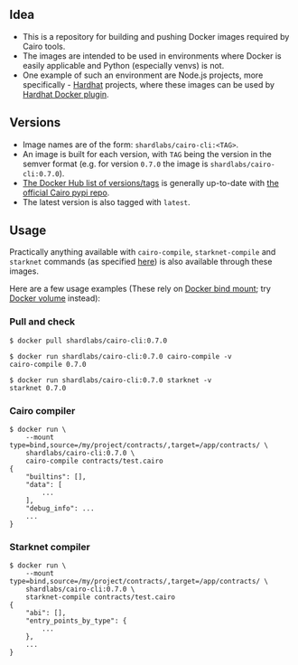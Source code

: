 ## Idea
- This is a repository for building and pushing Docker images required by Cairo tools.
- The images are intended to be used in environments where Docker is easily applicable and Python (especially venvs) is not.
- One example of such an environment are Node.js projects, more specifically - [Hardhat](https://github.com/nomiclabs/hardhat) projects, where these images can be used by [Hardhat Docker plugin](https://www.npmjs.com/package/@nomiclabs/hardhat-docker).

## Versions
- Image names are of the form: `shardlabs/cairo-cli:<TAG>`.
- An image is built for each version, with `TAG` being the version in the semver format (e.g. for version `0.7.0` the image is `shardlabs/cairo-cli:0.7.0`).
- [The Docker Hub list of versions/tags](https://hub.docker.com/repository/registry-1.docker.io/shardlabs/cairo-cli/tags) is generally up-to-date with [the official Cairo pypi repo](https://pypi.org/pypi/cairo-lang/json).
- The latest version is also tagged with `latest`.

## Usage
Practically anything available with `cairo-compile`, `starknet-compile` and `starknet` commands (as specified [here](https://www.cairo-lang.org/docs/hello_starknet/index.html)) is also available through these images.

Here are a few usage examples (These rely on [Docker bind mount](https://docs.docker.com/storage/bind-mounts/); try [Docker volume](https://docs.docker.com/storage/volumes/) instead):

### Pull and check
```
$ docker pull shardlabs/cairo-cli:0.7.0

$ docker run shardlabs/cairo-cli:0.7.0 cairo-compile -v
cairo-compile 0.7.0

$ docker run shardlabs/cairo-cli:0.7.0 starknet -v
starknet 0.7.0
```

### Cairo compiler
```
$ docker run \
    --mount type=bind,source=/my/project/contracts/,target=/app/contracts/ \
    shardlabs/cairo-cli:0.7.0 \
    cairo-compile contracts/test.cairo
{
    "builtins": [],
    "data": [
        ...
    ],
    "debug_info": ...
    ...
}
```

### Starknet compiler
```
$ docker run \
    --mount type=bind,source=/my/project/contracts/,target=/app/contracts/ \
    shardlabs/cairo-cli:0.7.0 \
    starknet-compile contracts/test.cairo
{
    "abi": [],
    "entry_points_by_type": {
        ...
    },
    ...
}
```
